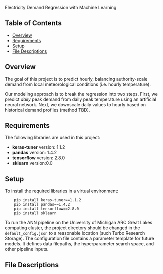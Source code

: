 Electricity Demand Regression with Machine Learning

## Table of Contents
* [Overview](#overview)
* [Requirements](#requirements)
* [Setup](#setup)
* [File Descriptions](#file-descriptions)

## Overview

The goal of this project is to predict hourly, balancing authority-scale demand from local meteorological conditions (i.e. hourly temperature). 

Our modeling approach is to break the regression into two steps. First, we predict *daily* peak demand from daily peak temperature using an artificial neural network. Next, we downscale daily values to hourly based on historical demand profiles (method TBD).

## Requirements

The following libraries are used in this project:
* **keras-tuner** version: 1.1.2
* **pandas** version: 1.4.2
* **tensorflow** version: 2.8.0
* **sklearn** version:0.0

## Setup

To install the required libraries in a virtual environment:

		pip install keras-tuner==1.1.2
		pip install pandas==1.4.2
		pip install tensorflow==2.8.0
		pip install sklearn

To run the ANN pipeline on the University of Michigan ARC Great Lakes computing cluster, the project directory should be changed in the `default_config.json` to a reasonable location (such Turbo Research Storage). The configuration file contains a parameter template for future models. It defines data filepaths, the hyperparameter search space, and other pipeline inputs.

## File Descriptions


